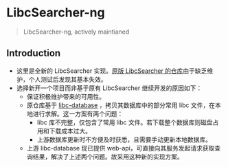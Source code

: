 # LibcSearcher-ng
> LibcSearcher-ng, actively maintianed

## Introduction
- 这里是全新的 LibcSearcher 实现。[原版 LibcSearcher 的仓库](https://github.com/lieanu/LibcSearcher)由于缺乏维护，个人测试后发现其基本失效。
- 选择新开一个项目而非基于原有 LibcSearcher 继续开发的原因如下：
  - 保证积极维护带来的可用性。
  - 原仓库基于 [libc-database](https://github.com/niklasb/libc-database) ，拷贝其数据库中的部分常用 libc 文件，在本地进行求解。这一方案有两个问题：
    - libc 库不完整，仅包含了常用 libc 文件。若下载整个数据库则磁盘占用和下载成本过大。
    - 上游数据库更新时不方便及时获悉，且需要手动更新本地数据库。
  - 上游 libc-database 现已提供 web-api，可直接向其服务发起请求获取查询结果，解决了上述两个问题。故采用这种新的实现方案。